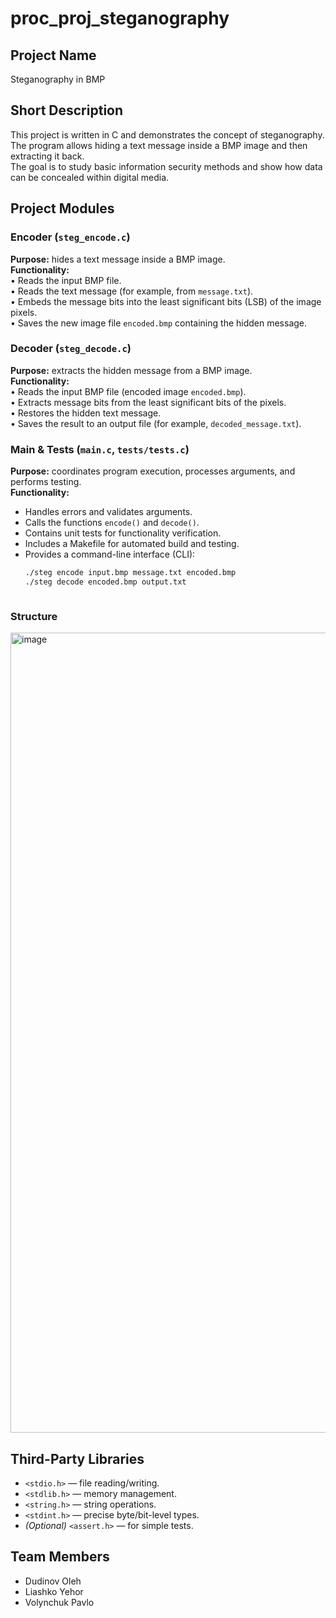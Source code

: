 # proc_proj_steganography

## Project Name
Steganography in BMP

## Short Description
This project is written in C and demonstrates the concept of steganography.  
The program allows hiding a text message inside a BMP image and then extracting it back.  
The goal is to study basic information security methods and show how data can be concealed within digital media.

## Project Modules
### Encoder (`steg_encode.c`)
**Purpose:** hides a text message inside a BMP image.  
**Functionality:**  
• Reads the input BMP file.  
• Reads the text message (for example, from `message.txt`).  
• Embeds the message bits into the least significant bits (LSB) of the image pixels.  
• Saves the new image file `encoded.bmp` containing the hidden message.  

### Decoder (`steg_decode.c`)
**Purpose:** extracts the hidden message from a BMP image.  
**Functionality:**  
• Reads the input BMP file (encoded image `encoded.bmp`).  
• Extracts message bits from the least significant bits of the pixels.  
• Restores the hidden text message.  
• Saves the result to an output file (for example, `decoded_message.txt`).  

### Main & Tests (`main.c`, `tests/tests.c`)
**Purpose:** coordinates program execution, processes arguments, and performs testing.  
**Functionality:**  
- Handles errors and validates arguments.  
- Calls the functions `encode()` and `decode()`.  
- Contains unit tests for functionality verification.  
- Includes a Makefile for automated build and testing.  
- Provides a command-line interface (CLI):  
  ```bash
  ./steg encode input.bmp message.txt encoded.bmp  
  ./steg decode encoded.bmp output.txt



### Structure
<img width="698" height="1280" alt="image" src="https://github.com/user-attachments/assets/5133036c-1ab3-4867-83fd-e15510cec860" />




## Third-Party Libraries

- `<stdio.h>` — file reading/writing.  
- `<stdlib.h>` — memory management.  
- `<string.h>` — string operations.  
- `<stdint.h>` — precise byte/bit-level types.  
- *(Optional)* `<assert.h>` — for simple tests.  



## Team Members
- Dudinov Oleh
- Liashko Yehor
- Volynchuk Pavlo

